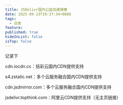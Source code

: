 ```yaml
---
title: JSDelivr国内公益加速镜像
date: 2025-09-23T19:37:34+0800
tags:
  - 日常
feature:
published: true
hideInList: false
isTop: false
---
```

记录下
<!--more-->

cdn.iocdn.cc：括彩云国内CDN提供支持

s4.zstatic.net：多个云服务融合国内CDN提供支持

cdn.jsdmirror.com：多个云服务融合国内CDN提供支持

jsdelivr.topthink.com：阿里云CDN提供支持（无主页链接）



